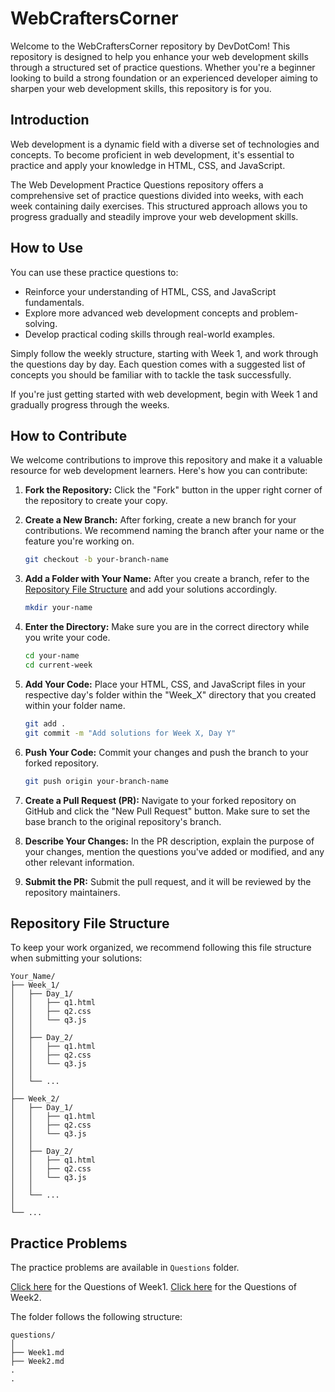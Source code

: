 # WebCraftersCorner

Welcome to the WebCraftersCorner repository by DevDotCom! This repository is designed to help you enhance your web development skills through a structured set of practice questions. Whether you're a beginner looking to build a strong foundation or an experienced developer aiming to sharpen your web development skills, this repository is for you.

## Introduction

Web development is a dynamic field with a diverse set of technologies and concepts. To become proficient in web development, it's essential to practice and apply your knowledge in HTML, CSS, and JavaScript.

The Web Development Practice Questions repository offers a comprehensive set of practice questions divided into weeks, with each week containing daily exercises. This structured approach allows you to progress gradually and steadily improve your web development skills.

## How to Use

You can use these practice questions to:

- Reinforce your understanding of HTML, CSS, and JavaScript fundamentals.
- Explore more advanced web development concepts and problem-solving.
- Develop practical coding skills through real-world examples.

Simply follow the weekly structure, starting with Week 1, and work through the questions day by day. Each question comes with a suggested list of concepts you should be familiar with to tackle the task successfully.

If you're just getting started with web development, begin with Week 1 and gradually progress through the weeks.

## How to Contribute

We welcome contributions to improve this repository and make it a valuable resource for web development learners. Here's how you can contribute:

1. **Fork the Repository:** Click the "Fork" button in the upper right corner of the repository to create your copy.

2. **Create a New Branch:** After forking, create a new branch for your contributions. We recommend naming the branch after your name or the feature you're working on.

   ```bash
   git checkout -b your-branch-name
   ```
3. **Add a Folder with Your Name:** After you create a branch, refer to the [Repository File Structure](#repository-file-structure) and add your solutions accordingly.
   
   ```bash
   mkdir your-name
   ```
4. **Enter the Directory:** Make sure you are in the correct directory while you write your code.
   ```bash
   cd your-name
   cd current-week
   ```   

5. **Add Your Code:** Place your HTML, CSS, and JavaScript files in your respective day's folder within the "Week_X" directory that you created within your folder name.

   ```bash
   git add .
   git commit -m "Add solutions for Week X, Day Y"
   ```

6. **Push Your Code:** Commit your changes and push the branch to your forked repository.

   ```bash
   git push origin your-branch-name
   ```

7. **Create a Pull Request (PR):** Navigate to your forked repository on GitHub and click the "New Pull Request" button. Make sure to set the base branch to the original repository's branch.

8. **Describe Your Changes:** In the PR description, explain the purpose of your changes, mention the questions you've added or modified, and any other relevant information.

9.  **Submit the PR:** Submit the pull request, and it will be reviewed by the repository maintainers.

## Repository File Structure

To keep your work organized, we recommend following this file structure when submitting your solutions:

```
Your_Name/
├── Week_1/
│   ├── Day_1/
│   │   ├── q1.html
│   │   ├── q2.css
│   │   └── q3.js
│   │
│   ├── Day_2/
│   │   ├── q1.html
│   │   ├── q2.css
│   │   └── q3.js
│   │
│   └── ...
│
├── Week_2/
│   ├── Day_1/
│   │   ├── q1.html
│   │   ├── q2.css
│   │   └── q3.js
│   │
│   ├── Day_2/
│   │   ├── q1.html
│   │   ├── q2.css
│   │   └── q3.js
│   │
│   └── ...
│
└── ...

```

## Practice Problems

The practice problems are available in `Questions` folder.

[Click here](Questions/Week1.md) for the Questions of Week1.
[Click here](Questions/Week2.md) for the Questions of Week2.

The folder follows the following structure:

```
questions/
│
├── Week1.md
├── Week2.md
.
.
```
